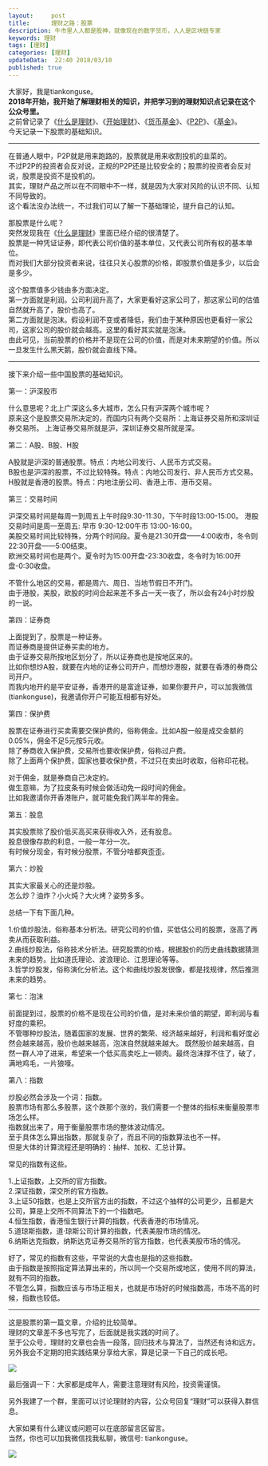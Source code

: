 ```yaml
---   
layout:     post  
title:      理财之路：股票  
description: 牛市里人人都是股神，就像现在的数字货币，人人是区块链专家  
keywords: 理财  
tags: [理财]  
categories: [理财]  
updateData:  22:40 2018/03/10
published: true  
---  
```

 
大家好，我是tiankonguse。  
**2018年开始，我开始了解理财相关的知识，并把学习到的理财知识点记录在这个公众号里。**  
之前曾记录了《[什么是理财](http://mp.weixin.qq.com/s/jghH-D6CC_mGEFkkNnvC3A)》、《[开始理财](https://mp.weixin.qq.com/s/1ZHyd_FAOsqTbAJqWgntLg)》、《[货币基金](http://mp.weixin.qq.com/s/Nc-qiTOzYVg_tpG21j4AZQ)》、《[P2P](http://mp.weixin.qq.com/s/e0Pm_-9KoLjF6LjQ3P22FA)》、《[基金](http://mp.weixin.qq.com/s/mPUr6w55USFTcEWCyhd00A)》。  
今天记录一下股票的基础知识。  
 
***

在普通人眼中，P2P就是用来跑路的，股票就是用来收割投机的韭菜的。  
不过P2P的投资者会反对说，正规的P2P还是比较安全的；股票的投资者会反对说，股票是投资不是投机的。  
其实，理财产品之所以在不同眼中不一样，就是因为大家对风险的认识不同、认知不同导致的。  
这个看法没办法统一，不过我们可以了解一下基础理论，提升自己的认知。  


那股票是什么呢？  
突然发现我在《[什么是理财](http://mp.weixin.qq.com/s/jghH-D6CC_mGEFkkNnvC3A)》里面已经介绍的很清楚了。  
股票是一种凭证证券，即代表公司价值的基本单位，又代表公司所有权的基本单位。  
而对我们大部分投资者来说，往往只关心股票的价格，即股票价值是多少，以后会是多少。  


这个股票值多少钱由多方面决定。  
第一方面就是利润。公司利润升高了，大家更看好这家公司了，那这家公司的估值自然就升高了，股价也高了。  
第二方面就是泡沫。假设利润不变或者降低，我们由于某种原因也更看好一家公司，这家公司的股价就会越高。这里的看好其实就是泡沫。  
由此可见，当前股票的价格并不是现在公司的价值，而是对未来期望的价值。所以一旦发生什么黑天鹅，股价就会直线下降。  



***

接下来介绍一些中国股票的基础知识。  


第一：沪深股市  

什么意思呢？北上广深这么多大城市，怎么只有沪深两个城市呢？  
原来这个是股票交易所决定的，而国内只有两个交易所：上海证券交易所和深圳证券交易所。 
上海证券交易所就是沪，深圳证券交易所就是深。  


第二：A股、B股、H股    

A股就是沪深的普通股票。特点：内地公司发行、人民币方式交易。  
B股也是沪深的股票，不过比较特殊。特点：内地公司发行、非人民币方式交易。  
H股就是香港的股票。特点：内地注册公司、香港上市、港币交易。    


第三：交易时间   

沪深交易时间是每周一到周五上午时段9:30-11:30，下午时段13:00-15:00。
港股交易时间是周一至周五: 早市 9:30-12:00午市 13:00-16:00。  
美股交易时间比较特殊，分两个时间段。夏令是21:30开盘——4:00收市，冬令则22:30开盘——5:00结束。  
欧洲交易时间也是两个。夏令时为15:00开盘-23:30收盘，冬令时为16:00开盘-0:30收盘。  


不管什么地区的交易，都是周六、周日、当地节假日不开门。  
由于港股，美股，欧股的时间合起来差不多占一天一夜了，所以会有24小时炒股的一说。  


第四：证券商

上面提到了，股票是一种证券。  
而证券商是提供证券买卖的地方。  
由于证券交易所按地区划分了，所以证券商也是按地区来的。  
比如你想炒A股，就要在内地的证券公司开户，而想炒港股，就要在香港的券商公司开户。  
而我内地开的是平安证券，香港开的是富途证券，如果你要开户，可以加我微信(tiankonguse)，我邀请你开户可能互相都有好处。  


第四：保护费  

股票在证券进行买卖需要交保护费的，俗称佣金。比如A股一般是成交金额的0.05%，佣金不足5元按5元收。  
除了券商收入保护费，交易所也要收保护费，俗称过户费。    
除了上面两个保护费，国家也要收保护费，不过只在卖出时收取，俗称印花税。  


对于佣金，就是券商自己决定的。  
做生意嘛，为了拉皮条有时候会做活动免一段时间的佣金。  
比如我邀请你开香港账户，就可能免我们两半年的佣金。    


第五：股息  

其实股票除了股价低买高买来获得收入外，还有股息。  
股息很像存款的利息，一般一年分一次。  
有时候分现金，有时候分股票，不管分啥都爽歪歪。  


第六：炒股  

其实大家最关心的还是炒股。  
怎么炒？油炸？小火炖？大火烤？姿势多多。  


总结一下有下面几种。  

1.价值炒股法，俗称基本分析法。研究公司的价值，买低估公司的股票，涨高了再卖从而获取利益。  
2.曲线炒股法，俗称技术分析法。研究股票的价格，根据股价的历史曲线数据猜测未来的趋势。比如道氏理论、波浪理论、江恩理论等等。  
3.哲学炒股发，俗称演化分析法。这个和曲线炒股发很像，都是找规律，然后推测未来的趋势。    


第七：泡沫    

前面提到过，股票的价格不是现在公司的价值，是对未来价值的期望，即利润与看好度的乘积。  
不管哪种炒股法，随着国家的发展、世界的繁荣、经济越来越好，利润和看好度必然会越来越高，股价也越来越高，泡沫自然就越来越大。
既然股价越来越高，自然一群人冲了进来，希望来一个低买高卖吃上一顿肉。最终泡沫撑不住了，破了，满地鸡毛，一片狼嚎。  


第八：指数  

炒股必然会涉及一个词：指数。  
股票市场有那么多股票，这个跌那个涨的，我们需要一个整体的指标来衡量股票市场怎么样。  
指数就出来了，用于衡量股票市场的整体波动情况。  
至于具体怎么算出指数，那就复杂了，而且不同的指数算法也不一样。  
但是大体的计算流程还是明确的：抽样、加权、汇总计算。  


常见的指数有这些。  

1.上证指数，上交所的官方指数。  
2.深证指数，深交所的官方指数。  
3.上证50指数，也是上交所官方出的指数，不过这个抽样的公司更少，且都是大公司，算是上交所不同算法下的一个指数吧。  
4.恒生指数，香港恒生银行计算的指数，代表香港的市场情况。  
5.道琼斯指数，道·琼斯公司计算的指数，代表美股市场的情况。  
6.纳斯达克指数，纳斯达克证券交易所的官方指数，也代表美股市场的情况。  


好了，常见的指数有这些，平常说的大盘也是指的这些指数。  
由于指数是按照指定算法算出来的，所以同一个交易所或地区，使用不同的算法，就有不同的指数。  
不管怎么算，指数应该与市场正相关，也就是市场好的时候指数高，市场不高的时候，指数也较低。  



***

这是股票的第一篇文章，介绍的比较简单。  
理财的文章差不多也写完了，后面就是我实践的时间了。  
至于公众号，理财的文章也会告一段落，回归技术与算法了，当然还有诗和远方。  
另外我会不定期的把实践结果分享给大家，算是记录一下自己的成长吧。  


![](/images/2018/03/20180311223040.png)  



最后强调一下：大家都是成年人，需要注意理财有风险，投资需谨慎。  

另外我建了一个群，里面可以讨论理财的内容，公众号回复“理财”可以获得入群信息。   


大家如果有什么建议或问题可以在底部留言区留言。  
当然，你也可以加我微信找我私聊，微信号: tiankonguse。  

![](/images/tiankonguse-support.png)  


